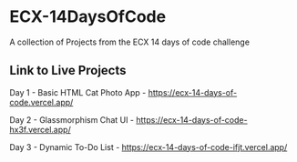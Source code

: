 # ECX-14DaysOfCode

A collection of Projects from the ECX 14 days of code challenge

## Link to Live Projects 

Day 1 - Basic HTML Cat Photo App - https://ecx-14-days-of-code.vercel.app/

Day 2 - Glassmorphism Chat UI - https://ecx-14-days-of-code-hx3f.vercel.app/

Day 3 - Dynamic To-Do List - https://ecx-14-days-of-code-ifjt.vercel.app/